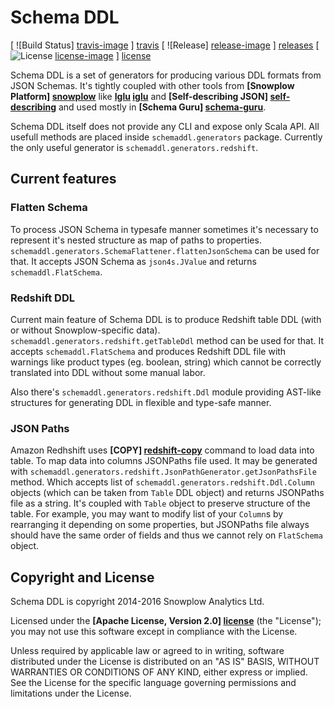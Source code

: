 # Schema DDL

[ ![Build Status] [travis-image] ] [travis]  [ ![Release] [release-image] ] [releases] [ ![License] [license-image] ] [license]

Schema DDL is a set of generators for producing various DDL formats from JSON Schemas.
It's tightly coupled with other tools from **[Snowplow Platform] [snowplow]** like
**[Iglu] [iglu]** and **[Self-describing JSON] [self-describing]** and used mostly in **[Schema Guru] [schema-guru]**.

Schema DDL itself does not provide any CLI and expose only Scala API.
All usefull methods are placed inside ``schemaddl.generators`` package.
Currently the only useful generator is ``schemaddl.generators.redshift``.

## Current features

### Flatten Schema

To process JSON Schema in typesafe manner sometimes it's necessary to represent it's nested structure as map of paths to properties.
``schemaddl.generators.SchemaFlattener.flattenJsonSchema`` can be used for that.
It accepts JSON Schema as ``json4s.JValue`` and returns ``schemaddl.FlatSchema``.

### Redshift DDL

Current main feature of Schema DDL is to produce Redshift table DDL (with or without Snowplow-specific data).
``schemaddl.generators.redshift.getTableDdl`` method can be used for that.
It accepts ``schemaddl.FlatSchema`` and produces Redshift DDL file with warnings like product types
(eg. boolean, string) which cannot be correctly translated into DDL without some manual labor.

Also there's ``schemaddl.generators.redshift.Ddl`` module providing AST-like structures for generating DDL in flexible and type-safe manner.

### JSON Paths

Amazon Redhshift uses **[COPY] [redshift-copy]** command to load data into table.
To map data into columns JSONPaths file used. 
It may be generated with ``schemaddl.generators.redshift.JsonPathGenerator.getJsonPathsFile`` method.
Which accepts list of ``schemaddl.generators.redshift.Ddl.Column`` objects (which can be taken from ``Table`` DDL object) and returns JSONPaths file as a string.
It's coupled with ``Table`` object to preserve structure of the table. 
For example, you may want to modify list of your ``Column``s by rearranging it depending on some properties, 
but JSONPaths file always should have the same order of fields and thus we cannot rely on ``FlatSchema`` object.


## Copyright and License

Schema DDL is copyright 2014-2016 Snowplow Analytics Ltd.

Licensed under the **[Apache License, Version 2.0] [license]** (the "License");
you may not use this software except in compliance with the License.

Unless required by applicable law or agreed to in writing, software
distributed under the License is distributed on an "AS IS" BASIS,
WITHOUT WARRANTIES OR CONDITIONS OF ANY KIND, either express or implied.
See the License for the specific language governing permissions and
limitations under the License.



[travis]: https://travis-ci.org/snowplow/schema-ddl
[travis-image]: https://travis-ci.org/snowplow/schema-ddl.png?branch=master

[license-image]: http://img.shields.io/badge/license-Apache--2-blue.svg?style=flat
[license]: http://www.apache.org/licenses/LICENSE-2.0

[release-image]: http://img.shields.io/badge/release-0.3.1-blue.svg?style=flat
[releases]: https://github.com/snowplow/schema-ddl/releases

[snowplow]: https://github.com/snowplow/snowplow
[schema-guru]: https://github.com/snowplow/schema-guru
[iglu]: https://github.com/snowplow/iglu
[self-describing]: http://snowplowanalytics.com/blog/2014/05/15/introducing-self-describing-jsons/
[redshift-copy]: http://docs.aws.amazon.com/redshift/latest/dg/r_COPY.html

